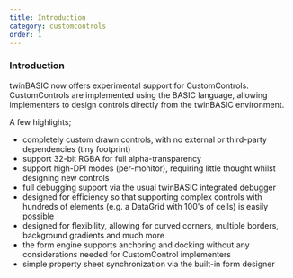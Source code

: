 ```yaml
---
title: Introduction
category: customcontrols
order: 1
---
```


### Introduction

twinBASIC now offers experimental support for CustomControls.  CustomControls are implemented using the BASIC language, allowing implementers to design controls directly from the twinBASIC environment.

A few highlights;   
- completely custom drawn controls, with no external or third-party dependencies (tiny footprint)
- support 32-bit RGBA for full alpha-transparency
- support high-DPI modes (per-monitor), requiring little thought whilst designing new controls
- full debugging support via the usual twinBASIC integrated debugger
- designed for efficiency so that supporting complex controls with hundreds of elements (e.g. a DataGrid with 100's of cells) is easily possible
- designed for flexibility, allowing for curved corners, multiple borders, background gradients and much more
- the form engine supports anchoring and docking without any considerations needed for CustomControl implementers
- simple property sheet synchronization via the built-in form designer